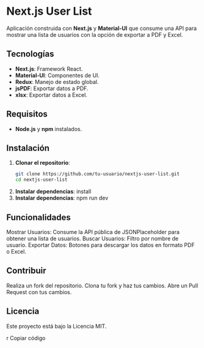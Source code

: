 # Next.js User List

Aplicación construida con **Next.js** y **Material-UI** que consume una API para mostrar una lista de usuarios con la opción de exportar a PDF y Excel.

## Tecnologías

- **Next.js**: Framework React.
- **Material-UI**: Componentes de UI.
- **Redux**: Manejo de estado global.
- **jsPDF**: Exportar datos a PDF.
- **xlsx**: Exportar datos a Excel.

## Requisitos

- **Node.js** y **npm** instalados.

## Instalación

1. **Clonar el repositorio**:
   ```bash
   git clone https://github.com/tu-usuario/nextjs-user-list.git
   cd nextjs-user-list
2. **Instalar dependencias**:
    install
3. **Instalar dependencias**:
    npm run dev
## Funcionalidades
Mostrar Usuarios: Consume la API pública de JSONPlaceholder para obtener una lista de usuarios.
Buscar Usuarios: Filtro por nombre de usuario.
Exportar Datos: Botones para descargar los datos en formato PDF o Excel.
## Contribuir
Realiza un fork del repositorio.
Clona tu fork y haz tus cambios.
Abre un Pull Request con tus cambios. 
## Licencia
Este proyecto está bajo la Licencia MIT.

r
Copiar código
